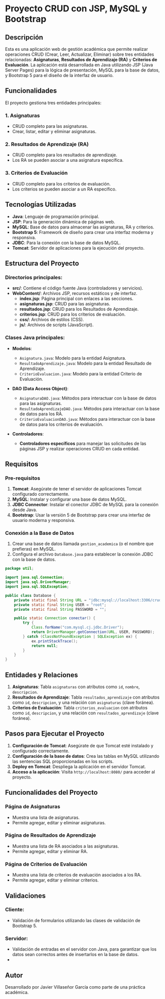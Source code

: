 # Proyecto CRUD con JSP, MySQL y Bootstrap

## Descripción

Esta es una aplicación web de gestión académica que permite realizar operaciones CRUD (Crear, Leer, Actualizar, Eliminar) sobre tres entidades relacionadas: **Asignaturas**, **Resultados de Aprendizaje (RA)** y **Criterios de Evaluación**. La aplicación está desarrollada en Java utilizando JSP (Java Server Pages) para la lógica de presentación, MySQL para la base de datos, y Bootstrap 5 para el diseño de la interfaz de usuario.

## Funcionalidades

El proyecto gestiona tres entidades principales:

### 1. **Asignaturas**
- CRUD completo para las asignaturas.
- Crear, listar, editar y eliminar asignaturas.

### 2. **Resultados de Aprendizaje (RA)**
- CRUD completo para los resultados de aprendizaje.
- Los RA se pueden asociar a una asignatura específica.

### 3. **Criterios de Evaluación**
- CRUD completo para los criterios de evaluación.
- Los criterios se pueden asociar a un RA específico.

## Tecnologías Utilizadas

- **Java**: Lenguaje de programación principal.
- **JSP**: Para la generación dinámica de páginas web.
- **MySQL**: Base de datos para almacenar las asignaturas, RA y criterios.
- **Bootstrap 5**: Framework de diseño para crear una interfaz moderna y responsiva.
- **JDBC**: Para la conexión con la base de datos MySQL.
- **Tomcat**: Servidor de aplicaciones para la ejecución del proyecto.

## Estructura del Proyecto

### Directorios principales:

- **src/**: Contiene el código fuente Java (controladores y servicios).
- **WebContent/**: Archivos JSP, recursos estáticos y de interfaz.
  - **index.jsp**: Página principal con enlaces a las secciones.
  - **asignaturas.jsp**: CRUD para las asignaturas.
  - **resultados.jsp**: CRUD para los Resultados de Aprendizaje.
  - **criterios.jsp**: CRUD para los criterios de evaluación.
  - **css/**: Archivos de estilos (CSS).
  - **js/**: Archivos de scripts (JavaScript).

### Clases Java principales:

- **Modelos**: 
  - `Asignatura.java`: Modelo para la entidad Asignatura.
  - `ResultadoAprendizaje.java`: Modelo para la entidad Resultado de Aprendizaje.
  - `CriterioEvaluacion.java`: Modelo para la entidad Criterio de Evaluación.

- **DAO (Data Access Object)**:
  - `AsignaturaDAO.java`: Métodos para interactuar con la base de datos para las asignaturas.
  - `ResultadoAprendizajeDAO.java`: Métodos para interactuar con la base de datos para los RA.
  - `CriterioEvaluacionDAO.java`: Métodos para interactuar con la base de datos para los criterios de evaluación.

- **Controladores**:
  - **Controladores específicos** para manejar las solicitudes de las páginas JSP y realizar operaciones CRUD en cada entidad.

## Requisitos

### Pre-requisitos

1. **Tomcat**: Asegúrate de tener el servidor de aplicaciones Tomcat configurado correctamente.
2. **MySQL**: Instalar y configurar una base de datos MySQL.
3. **JDBC Connector**: Instalar el conector JDBC de MySQL para la conexión desde Java.
4. **Bootstrap**: Usar la versión 5 de Bootstrap para crear una interfaz de usuario moderna y responsiva.

### Conexión a la Base de Datos

1. Crear una base de datos llamada `gestion_academica` (o el nombre que prefieras) en MySQL.
2. Configura el archivo `Database.java` para establecer la conexión JDBC con la base de datos.

```java
package util;

import java.sql.Connection;
import java.sql.DriverManager;
import java.sql.SQLException;

public class Database {
    private static final String URL = "jdbc:mysql://localhost:3306/crud_practica";
    private static final String USER = "root";
    private static final String PASSWORD = "";

    public static Connection conectar() {
        try {
            Class.forName("com.mysql.cj.jdbc.Driver");
            return DriverManager.getConnection(URL, USER, PASSWORD);
        } catch (ClassNotFoundException | SQLException ex) {
            ex.printStackTrace();
            return null;
        }
    }
}
```
## Entidades y Relaciones

1. **Asignaturas**: Tabla `asignaturas` con atributos como `id`, `nombre`, `descripcion`.
2. **Resultados de Aprendizaje**: Tabla `resultados_aprendizaje` con atributos como `id`, `descripcion`, y una relación con `asignaturas` (clave foránea).
3. **Criterios de Evaluación**: Tabla `criterios_evaluacion` con atributos como `id`, `descripcion`, y una relación con `resultados_aprendizaje` (clave foránea).

## Pasos para Ejecutar el Proyecto

1. **Configuración de Tomcat**: Asegúrate de que Tomcat esté instalado y configurado correctamente.
2. **Configuración de la base de datos**: Crea las tablas en MySQL utilizando las sentencias SQL proporcionadas en los scripts.
3. **Deploy en Tomcat**: Despliega la aplicación en el servidor Tomcat.
4. **Acceso a la aplicación**: Visita `http://localhost:8080/` para acceder al proyecto.

## Funcionalidades del Proyecto

### Página de Asignaturas
- Muestra una lista de asignaturas.
- Permite agregar, editar y eliminar asignaturas.

### Página de Resultados de Aprendizaje
- Muestra una lista de RA asociados a las asignaturas.
- Permite agregar, editar y eliminar RA.

### Página de Criterios de Evaluación
- Muestra una lista de criterios de evaluación asociados a los RA.
- Permite agregar, editar y eliminar criterios.

## Validaciones

### Cliente:
- Validación de formularios utilizando las clases de validación de Bootstrap 5.

### Servidor:
- Validación de entradas en el servidor con Java, para garantizar que los datos sean correctos antes de insertarlos en la base de datos.
- 

## Autor

Desarrollado por Javier Villaseñor García como parte de una práctica académica.
